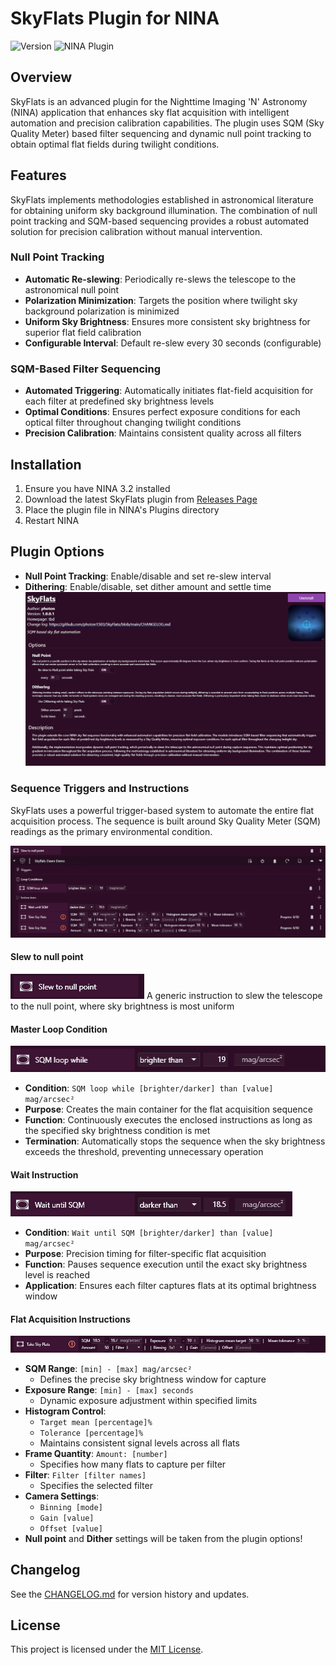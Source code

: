 ﻿# SkyFlats Plugin for NINA

![Version](https://img.shields.io/badge/version-1.0.0.1-blue.svg)
![NINA Plugin](https://img.shields.io/badge/NINA-Plugin-green.svg)

## Overview

SkyFlats is an advanced plugin for the Nighttime Imaging 'N' Astronomy (NINA) application that enhances sky flat acquisition with intelligent automation and precision calibration capabilities. The plugin uses SQM (Sky Quality Meter) based filter sequencing and dynamic null point tracking to obtain optimal flat fields during twilight conditions.

## Features

SkyFlats implements methodologies established in astronomical literature for obtaining uniform sky background illumination. The combination of null point tracking and SQM-based sequencing provides a robust automated solution for precision calibration without manual intervention.



###  Null Point Tracking
- **Automatic Re-slewing**: Periodically re-slews the telescope to the astronomical null point
- **Polarization Minimization**: Targets the position where twilight sky background polarization is minimized
- **Uniform Sky Brightness**: Ensures more consistent sky brightness for superior flat field calibration
- **Configurable Interval**: Default re-slew every 30 seconds (configurable)



### SQM-Based Filter Sequencing
- **Automated Triggering**: Automatically initiates flat-field acquisition for each filter at predefined sky brightness levels
- **Optimal Conditions**: Ensures perfect exposure conditions for each optical filter throughout changing twilight conditions
- **Precision Calibration**: Maintains consistent quality across all filters


## Installation

1. Ensure you have NINA 3.2 installed 
2. Download the latest SkyFlats plugin from [Releases Page](https://github.com/photon1503/SkyFlats/releases)
3. Place the plugin file in NINA's Plugins directory
4. Restart NINA 


## Plugin Options

- **Null Point Tracking**: Enable/disable and set re-slew interval
- **Dithering**: Enable/disable, set dither amount and settle time
![alt text](image.png)


### Sequence Triggers and Instructions 

SkyFlats uses a powerful trigger-based system to automate the entire flat acquisition process. The sequence is built around Sky Quality Meter (SQM) readings as the primary environmental condition.

![alt text](image-1.png)

#### Slew to null point
![alt text](image-5.png)
A generic instruction to slew the telescope to the null point, where sky brightness is most uniform

#### Master Loop Condition
![alt text](image-2.png)
- **Condition**: `SQM loop while [brighter/darker] than [value] mag/arcsec²`
- **Purpose**: Creates the main container for the flat acquisition sequence
- **Function**: Continuously executes the enclosed instructions as long as the specified sky brightness condition is met
- **Termination**: Automatically stops the sequence when the sky brightness exceeds the threshold, preventing unnecessary operation

#### Wait Instruction
![alt text](image-3.png)
- **Condition**: `Wait until SQM [brighter/darker] than [value] mag/arcsec²`
- **Purpose**: Precision timing for filter-specific flat acquisition
- **Function**: Pauses sequence execution until the exact sky brightness level is reached
- **Application**: Ensures each filter captures flats at its optimal brightness window

#### Flat Acquisition Instructions
![alt text](image-4.png)
- **SQM Range**: `[min] - [max] mag/arcsec²`
  - Defines the precise sky brightness window for capture
- **Exposure Range**: `[min] - [max] seconds`
  - Dynamic exposure adjustment within specified limits
- **Histogram Control**: 
  - `Target mean [percentage]%`
  - `Tolerance [percentage]%`
  - Maintains consistent signal levels across all flats
- **Frame Quantity**: `Amount: [number]`
  - Specifies how many flats to capture per filter
- **Filter**: `Filter [filter names]`
  - Specifies the selected filter
- **Camera Settings**: 
  - `Binning [mode]`
  - `Gain [value]`
  - `Offset [value]`
- **Null point** and **Dither** settings will be taken from the plugin options!
  





## Changelog

See the [CHANGELOG.md](https://github.com/photon1503/SkyFlats/blob/main/CHANGELOG.md) for version history and updates.

## License

This project is licensed under the [MIT License](LICENSE).
